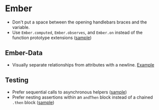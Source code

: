 Ember
=====

* Don't put a space between the opening handlebars braces and the variable.
* Use `Ember.computed`, `Ember.observes`, and `Ember.on` instead of the function
  prototype extensions ([sample][prototype extensions])

Ember-Data
----------

* Visually separate relationships from attributes with a newline.
  [Example][relationships]

[relationships]: sample.js#L1-L7

Testing
-------

* Prefer sequential calls to asynchronous helpers ([sample][helpers])
* Prefer nesting assertions within an `andThen` block instead of a chained
  `.then` block ([sample][assertions])

[helpers]: sample.js#L10-L11
[assertions]: sample.js#L13-L17
[prototype extensions]: sample.js#L23-L25
